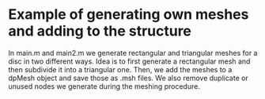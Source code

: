 Example of generating own meshes and adding to the structure
==

In main.m and main2.m we generate rectangular and triangular meshes for a disc in two different ways. Idea is to first generate a rectangular mesh and then subdivide it into a triangular one. Then, we add the meshes to a dpMesh object and save those as .msh files. We also remove duplicate or unused nodes we generate during the meshing procedure.